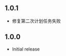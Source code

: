 <!-- https://developers.home-assistant.io/docs/add-ons/presentation#keeping-a-changelog -->
## 1.0.1

- 修复第二次计划任务失败
  
## 1.0.0

- Initial release

